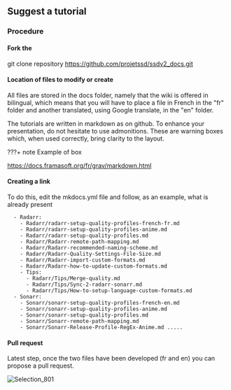 ## Suggest a tutorial 

### Procedure 

#### Fork the 
git clone repository https://github.com/projetssd/ssdv2_docs.git 

#### Location of files to modify or create 
All files are stored in the docs folder, namely that the wiki is offered in bilingual, which means that you will have to place a file in French in the "fr" folder and another translated, using Google translate, in the "en" folder. 

The tutorials are written in markdown as on github. To enhance your presentation, do not hesitate to use admonitions. These are warning boxes which, when used correctly, bring clarity to the layout. 

???+ note 
    Example of box 

https://docs.framasoft.org/fr/grav/markdown.html 

#### Creating a link 
To do this, edit the mkdocs.yml file and follow, as an example, what is already present 

```
  - Radarr:
    - Radarr/radarr-setup-quality-profiles-french-fr.md
    - Radarr/radarr-setup-quality-profiles-anime.md
    - Radarr/radarr-setup-quality-profiles.md
    - Radarr/Radarr-remote-path-mapping.md
    - Radarr/Radarr-recommended-naming-scheme.md
    - Radarr/Radarr-Quality-Settings-File-Size.md
    - Radarr/Radarr-import-custom-formats.md
    - Radarr/Radarr-how-to-update-custom-formats.md
    - Tips:
      - Radarr/Tips/Merge-quality.md
      - Radarr/Tips/Sync-2-radarr-sonarr.md
      - Radarr/Tips/How-to-setup-language-custom-formats.md
  - Sonarr:
    - Sonarr/sonarr-setup-quality-profiles-french-en.md
    - Sonarr/sonarr-setup-quality-profiles-anime.md
    - Sonarr/sonarr-setup-quality-profiles.md
    - Sonarr/Sonarr-remote-path-mapping.md
    - Sonarr/Sonarr-Release-Profile-RegEx-Anime.md .....
```


#### Pull request

Latest step, once the two files have been developed (fr and en) you can propose a pull request. 

![Selection_801](https://github.com/projetssd/ssdv2/assets/7422124/0548afb6-77bc-40a1-83df-8bd17afa0be3)